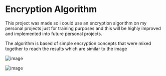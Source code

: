 # Encryption Algorithm

This project was made so i could use an encryption algorithm on my personal projects just for training purposes and this will be highly improved and implemented into future personal projects.

The algorithm is based of simple encryption concepts that were mixed together to reach the results which are similar to the image

![image](https://github.com/Kobayashi28/Projects/assets/43181693/9b1b64d5-59fa-4eda-a7be-83965b8b5d5c)

![image](https://github.com/Kobayashi28/Projects/assets/43181693/f88db1c9-ce95-4160-b920-bb202533456f)

